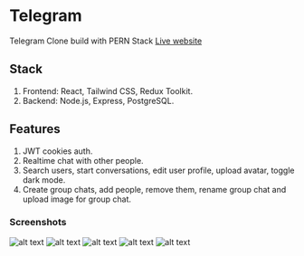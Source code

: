 # Telegram

Telegram Clone build with PERN Stack
[Live website](https://telegram-clone.up.railway.app/)

## Stack

1. Frontend: React, Tailwind CSS, Redux Toolkit.
2. Backend: Node.js, Express, PostgreSQL.

## Features

1. JWT cookies auth.
2. Realtime chat with other people.
3. Search users, start conversations, edit user profile, upload avatar, toggle dark mode.
4. Create group chats, add people, remove them, rename group chat and upload image for group chat.

### Screenshots

![alt text](https://imgur.com/OOju48F.png 'App Photo')
![alt text](https://imgur.com/nibAr9K.png 'App Photo')
![alt text](https://imgur.com/VuAyCJh.png 'App Photo')
![alt text](https://imgur.com/jzVRtnj.png 'App Photo')
![alt text](https://imgur.com/t4tLIgX.png 'App Photo')
